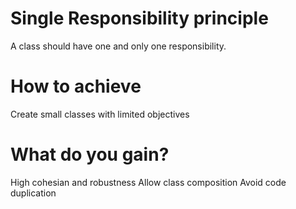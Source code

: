 # Single Responsibility principle

A class should have one and only one responsibility.

# How to achieve
Create small classes with limited objectives

# What do you gain?
High cohesian and robustness
Allow class composition
Avoid code duplication